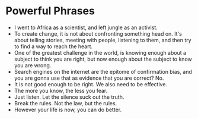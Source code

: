 # Powerful Phrases

- I went to Africa as a scientist, and left jungle as an activist.
- To create change, it is not about confronting something head on. It's about telling stories, meeting with people, listening to them, and then try to find a way to reach the heart.
- One of the greatest challenge in the world, is knowing enough about a subject to think you are right, but now enough about the subject to know you are wrong.
- Search engines on the internet are the epitome of confirmation bias, and you are gonna use that as evidence that you are correct? No.
- It is not good enough to be right. We also need to be effective.
- The more you know, the less you fear.
- Just listen. Let the silence suck out the truth.
- Break the rules. Not the law, but the rules.
- However your life is now, you can do better.